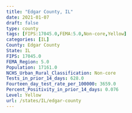 ```yaml
---
title: "Edgar County, IL"
date: 2021-01-07
draft: false
type: county
tags: [FIPS:17045.0,FEMA:5.0,Non-core,Yellow]
categories: [IL]
County: Edgar County
State: IL
FIPS: 17045.0
FEMA_Region: 5.0
Population: 17161.0
NCHS_Urban_Rural_Classification: Non-core
Tests_in_prior_14_days: 628.0
Fourteen_day_test_rate_per_100000: 3659.0
Percent_Positivity_in_prior_14_days: 0.076
Level: Yellow
url: /states/IL/edgar-county
---
```



